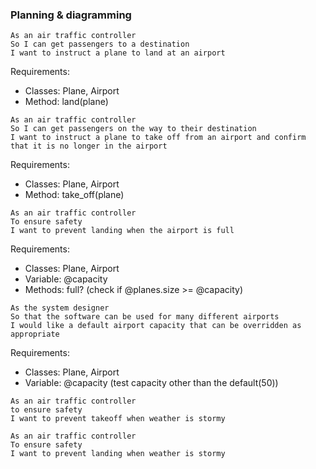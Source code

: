 ### Planning & diagramming

```
As an air traffic controller
So I can get passengers to a destination
I want to instruct a plane to land at an airport 
```

Requirements:
- Classes: Plane, Airport
- Method: land(plane)

```
As an air traffic controller
So I can get passengers on the way to their destination
I want to instruct a plane to take off from an airport and confirm that it is no longer in the airport 
```

Requirements:
- Classes: Plane, Airport
- Method: take_off(plane)

```
As an air traffic controller
To ensure safety
I want to prevent landing when the airport is full
```

Requirements:
- Classes: Plane, Airport
- Variable: @capacity
- Methods: full? (check if @planes.size >= @capacity)

``` 
As the system designer
So that the software can be used for many different airports
I would like a default airport capacity that can be overridden as appropriate 
```

Requirements:
- Classes: Plane, Airport
- Variable: @capacity (test capacity other than the default(50))

``` 
As an air traffic controller
to ensure safety
I want to prevent takeoff when weather is stormy
```

```
As an air traffic controller
To ensure safety
I want to prevent landing when weather is stormy
```